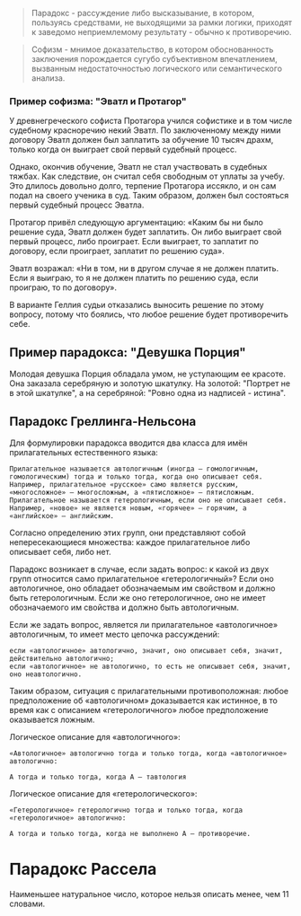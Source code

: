 > Парадокс - рассуждение либо высказывание, в котором, пользуясь средствами, не выходящими за рамки логики, приходят к заведомо неприемлемому результату - обычно к противоречию.

> Софизм - мнимое доказательство, в котором обоснованность заключения порождается сугубо субъективном впечатлением, вызванным недостаточностью логического или семантического анализа.

### Пример софизма: "Эватл и Протагор"

У древнегреческого софиста Протагора учился софистике и в том числе судебному красноречию некий Эватл. По заключенному между ними договору Эватл должен был заплатить за обучение 10 тысяч драхм, только когда он выиграет свой первый судебный процесс.

Однако, окончив обучение, Эватл не стал участвовать в судебных тяжбах. Как следствие, он считал себя свободным от уплаты за учебу. Это длилось довольно долго, терпение Протагора иссякло, и он сам подал на своего ученика в суд. Таким образом, должен был состояться первый судебный процесс Эватла.

Протагор привёл следующую аргументацию: «Каким бы ни было решение суда, Эватл должен будет заплатить. Он либо выиграет свой первый процесс, либо проиграет. Если выиграет, то заплатит по договору, если проиграет, заплатит по решению суда».

Эватл возражал: «Ни в том, ни в другом случае я не должен платить. Если я выиграю, то я не должен платить по решению суда, если проиграю, то по договору».

В варианте Геллия судьи отказались выносить решение по этому вопросу, потому что боялись, что любое решение будет противоречить себе. 

## Пример парадокса: "Девушка Порция"

Молодая девушка Порция обладала умом, не уступающим ее красоте. Она заказала серебряную и золотую шкатулку. На золотой: "Портрет не в этой шкатулке", а на серебряной: "Ровно одна из надписей - истина".

## Парадокс Греллинга-Нельсона
Для формулировки парадокса вводится два класса для имён прилагательных естественного языка:

    Прилагательное называется автологичным (иногда — гомологичным, гомологическим) тогда и только тогда, когда оно описывает себя. Например, прилагательное «русское» само является русским, «многосложное» — многосложным, а «пятисложное» — пятисложным.
    Прилагательное называется гетерологичным, если оно не описывает себя. Например, «новое» не является новым, «горячее» — горячим, а «английское» — английским.

Согласно определению этих групп, они представляют собой непересекающиеся множества: каждое прилагательное либо описывает себя, либо нет.

Парадокс возникает в случае, если задать вопрос: к какой из двух групп относится само прилагательное «гетерологичный»? Если оно автологичное, оно обладает обозначаемым им свойством и должно быть гетерологичным. Если же оно гетерологичное, оно не имеет обозначаемого им свойства и должно быть автологичным.

Если же задать вопрос, является ли прилагательное «автологичное» автологичным, то имеет место цепочка рассуждений:

    если «автологичное» автологично, значит, оно описывает себя, значит, действительно автологично;
    если «автологичное» не автологично, то есть не описывает себя, значит, оно неавтологично.

Таким образом, ситуация с прилагательными противоположная: любое предположение об «автологичном» доказывается как истинное, в то время как с описанием «гетерологичного» любое предположение оказывается ложным.

Логическое описание для «автологичного»:

    «Автологичное» автологично тогда и только тогда, когда «автологичное» автологично:

    A тогда и только тогда, когда A — тавтология

Логическое описание для «гетерологического»:

    «Гетерологичное» гетерологично тогда и только тогда, когда «гетерологичное» автологично:

    A тогда и только тогда, когда не выполнено A — противоречие.

# Парадокс Рассела
Наименьшее натуральное число, которое нельзя описать менее, чем 11 словами.